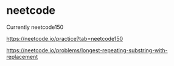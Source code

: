 # neetcode

Currently neetcode150

https://neetcode.io/practice?tab=neetcode150

https://neetcode.io/problems/longest-repeating-substring-with-replacement